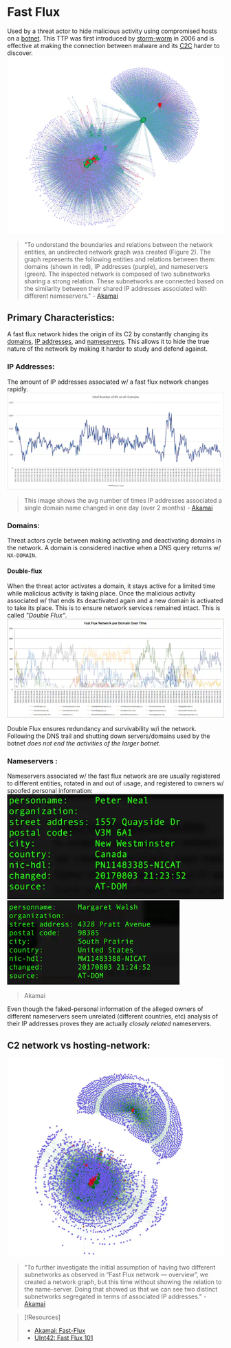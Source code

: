 
# Fast Flux
Used by a threat actor to hide malicious activity using compromised hosts on a [botnet](/cybersecurity/TTPs/botnet.md). This TTP was first introduced by [storm-worm](/cybersecurity/malware/storm-worm.md) in 2006 and is effective at making the connection between malware and its [C2C](/cybersecurity/TTPs/C2C.md) harder to discover.
![](/cybersecurity/cybersecurity-pics/fast-flux-1.png)
>	"To understand the boundaries and relations between the network entities, an undirected network graph was created (Figure 2). The graph represents the following entities and relations between them: domains (shown in red), IP addresses (purple), and nameservers (green). The inspected network is composed of two subnetworks sharing a strong relation. These subnetworks are connected based on the similarity between their shared IP addresses associated with different nameservers." 
>	\- [Akamai](https://www.akamai.com/blog/security/digging-deeper-an-in-depth-analysis-of-a-fast-flux-network)

## Primary Characteristics:
A fast flux network hides the origin of its C2 by constantly changing its [domains](/networking/DNS/DNS.md), [IP addresses](/networking/OSI/IP-addresses.md), and [nameservers](/networking/DNS/DNS.md). This allows it to hide the true nature of the network by making it harder to study and defend against.

### IP Addresses:
The amount of IP addresses associated w/ a fast flux network changes rapidly.
![](/cybersecurity/cybersecurity-pics/fast-flux-2.png)
>	This image shows the avg number of times IP addresses associated a single domain name changed in one day (over 2 months) - [Akamai](/cybersecurity/literature/Akamai.md)

### Domains:
Threat actors cycle between making activating and deactivating domains in the network. A domain is considered inactive when a DNS query returns w/ `NX-DOMAIN`.

#### Double-flux
When the threat actor activates a domain, it stays active for a limited time while malicious activity is taking place. Once the malicious activity associated w/ that ends its deactivated again and a new domain is activated to take its place. This is to ensure network services remained intact. This is called *"Double Flux"*.
![](/cybersecurity/cybersecurity-pics/fast-flux-6.png) 

Double Flux ensures redundancy and survivability w/i the network. Following the DNS trail and shutting down servers/domains used by the botnet *does not end the activities of the larger botnet*.

### Nameservers :
Nameservers associated w/ the fast flux network are are usually registered to different entities, rotated in and out of usage, and registered to owners w/ spoofed personal information:
![](/cybersecurity/cybersecurity-pics/fast-flux-3.png) 
![](/cybersecurity/cybersecurity-pics/fast-flux-4.png) 
>	Akamai

Even though the faked-personal information of the alleged owners of different nameservers seem unrelated (different countries, etc) analysis of their IP addresses proves they are actually *closely related* nameservers.

## C2 network vs hosting-network:
![](/cybersecurity/cybersecurity-pics/fast-flux-5.png)
>	"To further investigate the initial assumption of having two different subnetworks as observed in “Fast Flux network — overview”, we created a network graph, but this time without showing the relation to the name-server. Doing that showed us that we can see two distinct subnetworks segregated in terms of associated IP addresses." 
>	\- [Akamai](https://www.akamai.com/blog/security/digging-deeper-an-in-depth-analysis-of-a-fast-flux-network) 

>[!Resources]
> - [Akamai: Fast-Flux](https://www.akamai.com/blog/security/digging-deeper-an-in-depth-analysis-of-a-fast-flux-network)
> - [UInt42: Fast Flux 101](https://unit42.paloaltonetworks.com/fast-flux-101/)
